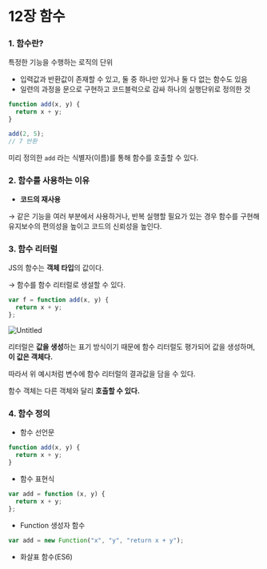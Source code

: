 # 12장 함수

### 1. 함수란?

특정한 기능을 수행하는 로직의 단위

- 입력값과 반환값이 존재할 수 있고, 둘 중 하나만 있거나 둘 다 없는 함수도 있음
- 일련의 과정을 문으로 구현하고 코드블럭으로 감싸 하나의 실행단위로 정의한 것

```jsx
function add(x, y) {
  return x + y;
}

add(2, 5);
// 7 반환
```

미리 정의한 `add` 라는 식별자(이름)를 통해 함수를 호출할 수 있다.

### 2. 함수를 사용하는 이유

- **코드의 재사용**

→ 같은 기능을 여러 부분에서 사용하거나, 반복 실행할 필요가 있는 경우 함수를 구현해 유지보수의 편의성을 높이고 코드의 신뢰성을 높인다.

### 3. 함수 리터럴

JS의 함수는 **객체 타입**의 값이다.

→ 함수를 함수 리터럴로 생설할 수 있다.

```jsx
var f = function add(x, y) {
  return x + y;
};
```

![Untitled](https://prod-files-secure.s3.us-west-2.amazonaws.com/4a11039e-c298-473f-a4f8-6f269a710858/8dfeecc9-778e-495a-89e2-ff6400686ced/Untitled.png)

리터럴은 **값을 생성**하는 표기 방식이기 때문에 함수 리터럴도 평가되어 값을 생성하며, **이 값은 객체다.**

따라서 위 예시처럼 변수에 함수 리터럴의 결과값을 담을 수 있다.

함수 객체는 다른 객체와 달리 **호출할 수 있다.**

### 4. 함수 정의

- 함수 선언문

```jsx
function add(x, y) {
  return x + y;
}
```

- 함수 표현식

```jsx
var add = function (x, y) {
  return x + y;
};
```

- Function 생성자 함수

```jsx
var add = new Function("x", "y", "return x + y");
```

- 화살표 함수(ES6)
